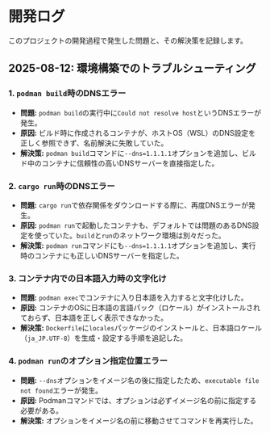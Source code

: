 # 開発ログ

このプロジェクトの開発過程で発生した問題と、その解決策を記録します。

## 2025-08-12: 環境構築でのトラブルシューティング

### 1. `podman build`時のDNSエラー

- **問題:** `podman build`の実行中に`Could not resolve host`というDNSエラーが発生。
- **原因:** ビルド時に作成されるコンテナが、ホストOS（WSL）のDNS設定を正しく参照できず、名前解決に失敗していた。
- **解決策:** `podman build`コマンドに`--dns=1.1.1.1`オプションを追加し、ビルド中のコンテナに信頼性の高いDNSサーバーを直接指定した。

### 2. `cargo run`時のDNSエラー

- **問題:** `cargo run`で依存関係をダウンロードする際に、再度DNSエラーが発生。
- **原因:** `podman run`で起動したコンテナも、デフォルトでは問題のあるDNS設定を使っていた。`build`と`run`のネットワーク環境は別々だった。
- **解決策:** `podman run`コマンドにも`--dns=1.1.1.1`オプションを追加し、実行時のコンテナにも正しいDNSサーバーを指定した。

### 3. コンテナ内での日本語入力時の文字化け

- **問題:** `podman exec`でコンテナに入り日本語を入力すると文字化けした。
- **原因:** コンテナのOSに日本語の言語パック（ロケール）がインストールされておらず、日本語を正しく表示できなかった。
- **解決策:** `Dockerfile`に`locales`パッケージのインストールと、日本語ロケール（`ja_JP.UTF-8`）を生成・設定する手順を追記した。

### 4. `podman run`のオプション指定位置エラー

- **問題:** `--dns`オプションをイメージ名の後に指定したため、`executable file not found`エラーが発生。
- **原因:** Podmanコマンドでは、オプションは必ずイメージ名の前に指定する必要がある。
- **解決策:** オプションをイメージ名の前に移動させてコマンドを再実行した。